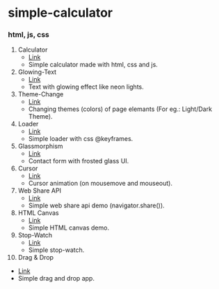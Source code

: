 # simple-calculator
### html, js, css
1. Calculator 
   * [Link](https://conrad93.github.io/simple-calculator/calculator.html)
   * Simple calculator made with html, css and js.
2. Glowing-Text
   * [Link](https://conrad93.github.io/simple-calculator/glowing-text.html)
   * Text with glowing effect like neon lights.
3. Theme-Change
   * [Link](https://conrad93.github.io/simple-calculator/theme-change.html)
   * Changing themes (colors) of page elemants (For eg.: Light/Dark Theme).
4. Loader
   * [Link](https://conrad93.github.io/simple-calculator/loader.html)
   * Simple loader with css @keyframes.
5. Glassmorphism
   * [Link](https://conrad93.github.io/simple-calculator/glassmorphism.html)
   * Contact form with frosted glass UI.
6. Cursor
   * [Link](https://conrad93.github.io/simple-calculator/cursor.html)
   * Cursor animation (on mousemove and mouseout).
7. Web Share API
   * [Link](https://conrad93.github.io/simple-calculator/webShareAPI.html)
   * Simple web share api demo (navigator.share()).
8. HTML Canvas
   * [Link](https://conrad93.github.io/simple-calculator/canvas.html)
   * Simple HTML canvas demo.
9. Stop-Watch
   * [Link](https://conrad93.github.io/simple-calculator/stopwatch.html)
   * Simple stop-watch.
10. Drag & Drop
   * [Link](https://conrad93.github.io/simple-calculator/drag-and-drop.html)
   * Simple drag and drop app.
